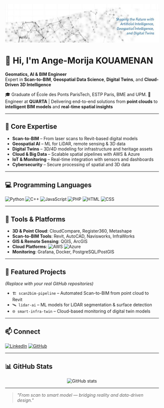 <!-- Profile Banner -->
<p align="center">
  <img src="banner.jpeg" alt="Ange-Morija KOUAMENAN – Geospatial, AI & BIM Engineer" />
</p>

# 👋 Hi, I'm Ange-Morija KOUAMENAN

**Geomatics, AI & BIM Engineer**  
Expert in **Scan-to-BIM**, **Geospatial Data Science**, **Digital Twins**, and **Cloud-Driven 3D Intelligence**

🎓 Graduate of École des Ponts ParisTech, ESTP Paris, BME and UPM.
🏢 Engineer at **QUARTA** | Delivering end-to-end solutions from **point clouds** to **intelligent BIM models** and **real-time spatial insights**

---

## 🧠 Core Expertise

- **Scan-to-BIM** – From laser scans to Revit-based digital models  
- **Geospatial AI** – ML for LiDAR, remote sensing & 3D data  
- **Digital Twins** – 3D/4D modeling for infrastructure and heritage assets  
- **Cloud & Big Data** – Scalable spatial pipelines with AWS & Azure  
- **IoT & Monitoring** – Real-time integration with sensors and dashboards  
- **Cybersecurity** – Secure processing of spatial and 3D data  

---

## 💻 Programming Languages

![Python](https://img.shields.io/badge/Python-3670A0?style=for-the-badge&logo=python&logoColor=white)
![C++](https://img.shields.io/badge/C++-00599C?style=for-the-badge&logo=cplusplus&logoColor=white)
![JavaScript](https://img.shields.io/badge/JavaScript-F7DF1E?style=for-the-badge&logo=javascript&logoColor=black)
![PHP](https://img.shields.io/badge/PHP-777BB4?style=for-the-badge&logo=php&logoColor=white)
![HTML](https://img.shields.io/badge/HTML-E34F26?style=for-the-badge&logo=html5&logoColor=white)
![CSS](https://img.shields.io/badge/CSS-1572B6?style=for-the-badge&logo=css3&logoColor=white)

---

## 🧰 Tools & Platforms

- **3D & Point Cloud**: CloudCompare, Register360, Metashape  
- **Scan-to-BIM Tools**: Revit, AutoCAD, Navisworks, InfraWorks  
- **GIS & Remote Sensing**: QGIS, ArcGIS  
- **Cloud Platforms**: ![AWS](https://img.shields.io/badge/AWS-232F3E?style=flat&logo=amazon-aws&logoColor=white) ![Azure](https://img.shields.io/badge/Azure-0078D4?style=flat&logo=microsoft-azure&logoColor=white)  
- **Monitoring**: Grafana, Docker, PostgreSQL/PostGIS

---

## 🚀 Featured Projects

*(Replace with your real GitHub repositories)*  
- `🏗️ scan2bim-pipeline` – Automated Scan-to-BIM from point cloud to Revit  
- `🛰️ lidar-ai` – ML models for LiDAR segmentation & surface detection  
- `🌐 smart-infra-twin` – Cloud-based monitoring of digital twin models  

---

## 📫 Connect

[![LinkedIn](https://img.shields.io/badge/LinkedIn-0077B5?style=flat&logo=linkedin&logoColor=white)](https://www.linkedin.com/in/kouamenan-ange-morija/)
[![GitHub](https://img.shields.io/badge/GitHub-000?style=flat&logo=github&logoColor=white)](https://github.com/)

---

## 📊 GitHub Stats

<p align="center">
  <img src="https://github-readme-stats.vercel.app/api?username=Ange-Morija&show_icons=true&theme=default" alt="GitHub stats" />
</p>

---

> *"From scan to smart model — bridging reality and data-driven design."*
